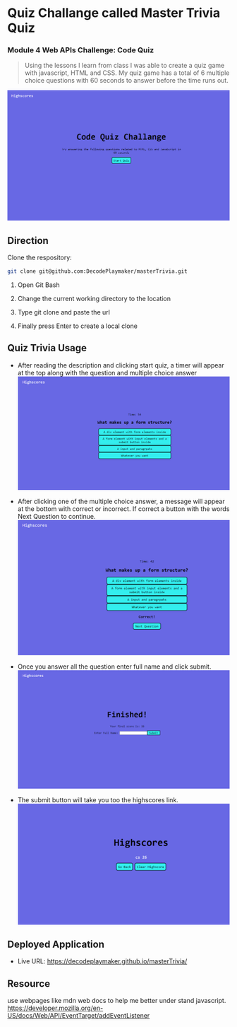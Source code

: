 # Quiz Challange called Master Trivia Quiz
### Module 4 Web APIs Challenge: Code Quiz

> Using the lessons I learn from class I was able to create a quiz game with javascript, HTML and CSS. My quiz game has a total of 6 multiple choice questions with 60 seconds to answer before the time runs out.

![img](./assets/images/intro.png)

## Direction 

Clone the respository:

```sh
git clone git@github.com:DecodePlaymaker/masterTrivia.git
```
1. Open Git Bash

2. Change the current working directory to the location 

3. Type git clone and paste the url

4. Finally press Enter to create a local clone


## Quiz Trivia Usage

* After reading the description and clicking start quiz, a timer will appear at the top along with the question and multiple choice answer
![img](./assets/images/start.png) 


* After clicking one of the multiple choice answer, a message will appear at the bottom with correct or incorrect. If correct a button with the words Next Question to continue.
![img](./assets/images/answer.png)


* Once you answer all the question enter full name and click submit.
![img](./assets/images/score.png)

* The submit button will take you too the highscores link.
![img](./assets/images/highscore.png)

## Deployed Application
* Live URL: https://decodeplaymaker.github.io/masterTrivia/

## Resource
use webpages like mdn web docs to help me better under stand javascript.
https://developer.mozilla.org/en-US/docs/Web/API/EventTarget/addEventListener